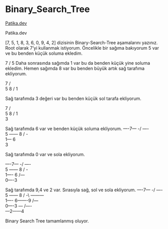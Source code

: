 # Binary_Search_Tree
[Patika.dev](https://www.patika.dev/tr)

Patika.dev

[7, 5, 1, 8, 3, 6, 0, 9, 4, 2] dizisinin Binary-Search-Tree aşamalarını yazınız.
Root olarak 7’yi kullanmak istiyorum.
Öncelikle bir sağıma bakıyorum 5 var ve bu benden küçük soluma ekledim.

7
/
5
Daha sonrasında sağımda 1 var bu da benden küçük yine soluma ekledim. Hemen sağımda 8 var bu benden büyük artık sağ tarafıma ekliyorum.

7
/ \
5 8
/
1

Sağ tarafımda 3 değeri var bu benden küçük sol tarafa ekliyorum.

7
/ \
5 8
/
1
\
3

Sağ tarafımda 6 var ve benden küçük soluma ekliyorum.
—-7—
-/ —- \
5 —— 8
/ -\
1— 6
\
3

Sağ tarafımda 0 var ve sola ekliyorum.

—-7—
-/ —- \
5 —— 8
/ -\
1—- 6
/—\
0—-3

Sağ tarafımda 9,4 ve 2 var. Sırasıyla sağ, sol ve sola ekliyorum.
—-7—
-/ —- \
5 —— 8
/ -\ ———\
1—- 6——-9
/—\
0—-3
— /—-\
—2——4

Binary Search Tree tamamlanmış oluyor.
